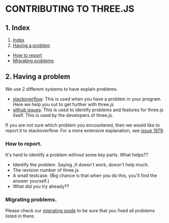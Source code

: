 # CONTRIBUTING TO THREE.JS

## 1. Index

1. [Index](#2-Index)
2. [Having a problem](#2-having-a-problem)
  * [How to report](#how-to-report)
  * [Migrating problems](#migrating-problems)

## 2. Having a problem

We use 2 different systems to have explain problems.

* [stackoverflow](http://stackoverflow.com/questions/tagged/three.js): This is used when you have a problem in your program. Here we help you out to get further with three.js
* [github issues](https://github.com/mrdoob/three.js/issues): This is used to identify problems and features for three.js itself. This is used by the developers of three.js.

If you are not sure which problem you encountered, then we would like to report it to stackoverflow. For a more extensive explanation, see [issue 1979](https://github.com/mrdoob/three.js/issues/1979).

### How to report.

It's hard to identify a problem without some key parts. What helps??

* Identify the problem. Saying ,It doesn't work, doesn't help much.
* The revision number of three.js
* A small testcase. (Big chance is that when you do this, you'll find the answer yourself.)
* What did you try already??

### Migrating problems. 

Please check our [migrating guide](https://github.com/mrdoob/three.js/wiki/Migration) to be sure that you fixed all problems listed in there. 



